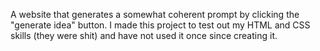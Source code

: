 A website that generates a somewhat coherent prompt by clicking the "generate idea" button. I made this project to test out my HTML and CSS skills (they were shit) and have not used it once since creating it.
